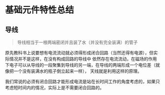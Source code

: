 # 基础元件特性总结

## 导线

> 导线相当于一根两端密闭并且装了水（并没有完全装满）的管子

原先教科书上说要想有电流流动就必须得形成闭合回路（当然还得有电源），但实际情况并不是这样，在没有构成回路的导线中
依然存在电流流动，在磁场的作用下电子可以从导线的一段聚集到导线的另一端，在导线的两端形成一个电位差（就像把一个没有装满水的瓶子倒立起来一样），
天线就是利用这样的原理。

我们常说的必须有闭合回路才能形成电流是站在长时间工作的角度考虑的，如果只考虑短时间内的情况，实际上是不需要闭合回路的。
